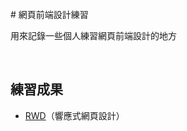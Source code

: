 <br/>
# 網頁前端設計練習

用來記錄一些個人練習網頁前端設計的地方

<br/>

## 練習成果
  *  [RWD](https://github.com/JianWei-0510/practice-for-Web-Front-End/tree/main/RWD)（響應式網頁設計）